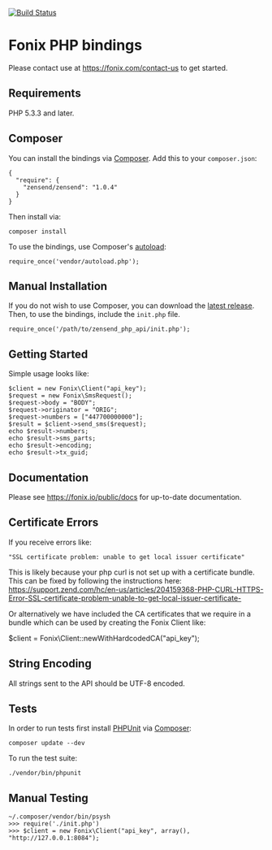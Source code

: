 [![Build Status](https://travis-ci.org/zensend/zensend_php_api.svg?branch=master)](https://travis-ci.org/zensend/zensend_php_api)
# Fonix PHP bindings

Please contact use at https://fonix.com/contact-us to get started.

## Requirements

PHP 5.3.3 and later.

## Composer

You can install the bindings via [Composer](http://getcomposer.org/). Add this to your `composer.json`:

    {
      "require": {
        "zensend/zensend": "1.0.4"
      }
    }

Then install via:

    composer install

To use the bindings, use Composer's [autoload](https://getcomposer.org/doc/00-intro.md#autoloading):

    require_once('vendor/autoload.php');

## Manual Installation

If you do not wish to use Composer, you can download the [latest release](https://github.com/zensend/zensend_php_api/releases). Then, to use the bindings, include the `init.php` file.

    require_once('/path/to/zensend_php_api/init.php');

## Getting Started

Simple usage looks like:

    $client = new Fonix\Client("api_key");
    $request = new Fonix\SmsRequest();
    $request->body = "BODY";
    $request->originator = "ORIG";
    $request->numbers = ["447700000000"];
    $result = $client->send_sms($request);
    echo $result->numbers;
    echo $result->sms_parts;
    echo $result->encoding;
    echo $result->tx_guid;


## Documentation

Please see https://fonix.io/public/docs for up-to-date documentation.

## Certificate Errors

If you receive errors like:

    "SSL certificate problem: unable to get local issuer certificate"

This is likely because your php curl is not set up with a certificate bundle. This can be fixed by following the instructions here: https://support.zend.com/hc/en-us/articles/204159368-PHP-CURL-HTTPS-Error-SSL-certificate-problem-unable-to-get-local-issuer-certificate-

Or alternatively we have included the CA certificates that we require in a bundle which can be used by creating the Fonix Client like:

   $client = Fonix\Client::newWithHardcodedCA("api_key");

## String Encoding

All strings sent to the API should be UTF-8 encoded.

## Tests

In order to run tests first install [PHPUnit](http://packagist.org/packages/phpunit/phpunit) via [Composer](http://getcomposer.org/):

    composer update --dev

To run the test suite:

    ./vendor/bin/phpunit

## Manual Testing

    ~/.composer/vendor/bin/psysh
    >>> require('./init.php')
    >>> $client = new Fonix\Client("api_key", array(), "http://127.0.0.1:8084");
